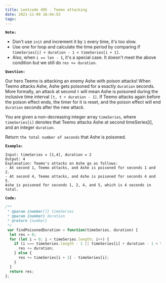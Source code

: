 ```yaml
---
title: Leetcode 495 - Teemo attacking
date: 2021-11-09 16:44:53
tags:
---
```

**`Note:`**
- Don't use `init` and increment it by `1` every time, it's too slow.
- Use one for loop and calculate the time period by comparing if `timeSeries[i] + duration - 1 < timeSeries[i + 1]`.
- Also, when `i == len - 1`, it's a special case. It doesn't meet the above condition but we still do `res += duration`.

**`Question:`**

Our hero Teemo is attacking an enemy Ashe with poison attacks! When Teemo attacks Ashe, Ashe gets poisoned for a exactly `duration` seconds. More formally, an attack at second `t` will mean Ashe is poisoned during the inclusive time interval `[t, t + duration - 1]`. If Teemo attacks again before the poison effect ends, the timer for it is reset, and the poison effect will end `duration` seconds after the new attack.

You are given a non-decreasing integer array `timeSeries`, where `timeSeries[i]` denotes that Teemo attacks Ashe at second timeSeries[i], and an integer `duration`.

Return `the total number of seconds` that Ashe is poisoned.

**`Example:`**
```
Input: timeSeries = [1,4], duration = 2
Output: 4
Explanation: Teemo's attacks on Ashe go as follows:
- At second 1, Teemo attacks, and Ashe is poisoned for seconds 1 and 2.
- At second 4, Teemo attacks, and Ashe is poisoned for seconds 4 and 5.
Ashe is poisoned for seconds 1, 2, 4, and 5, which is 4 seconds in total.
```

**`Code:`**
```javascript
/**
 * @param {number[]} timeSeries
 * @param {number} duration
 * @return {number}
 */
 var findPoisonedDuration = function(timeSeries, duration) {
  let res = 0;
  for (let i = 0; i < timeSeries.length; i++) {
    if (i === timeSeries.length - 1 || timeSeries[i] + duration - 1 < timeSeries[i + 1]) {
      res += duration;
    } else {
      res += timeSeries[i + 1] - timeSeries[i];
    }
  }
  return res;
};
```